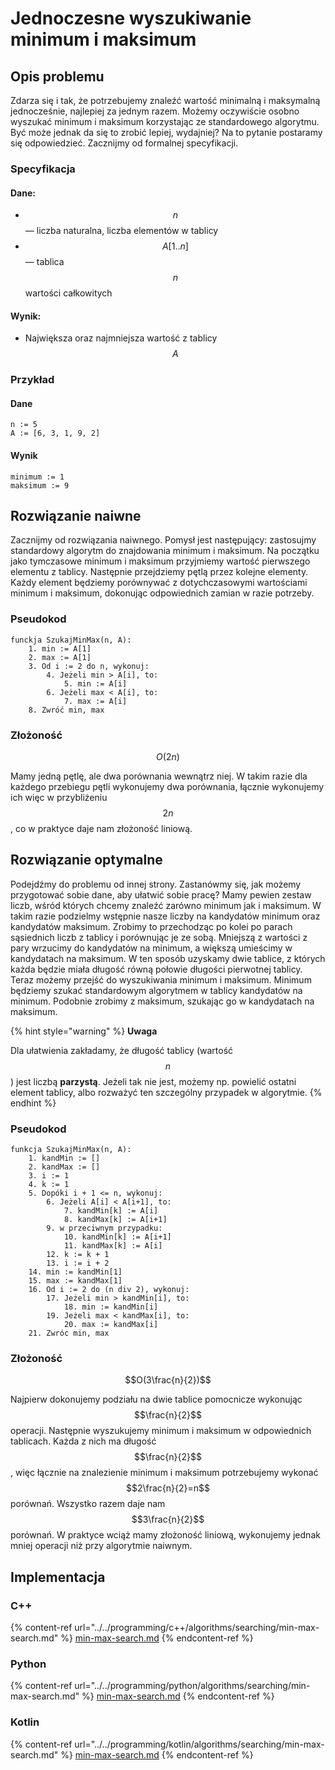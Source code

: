 # Jednoczesne wyszukiwanie minimum i maksimum

## Opis problemu

Zdarza się i tak, że potrzebujemy znaleźć wartość minimalną i maksymalną jednocześnie, najlepiej za jednym razem. Możemy oczywiście osobno wyszukać minimum i maksimum korzystając ze standardowego algorytmu. Być może jednak da się to zrobić lepiej, wydajniej? Na to pytanie postaramy się odpowiedzieć. Zacznijmy od formalnej specyfikacji.

### Specyfikacja

#### Dane:

* $$n$$ — liczba naturalna, liczba elementów w tablicy
* $$A[1..n]$$ — tablica $$n$$ wartości całkowitych

#### Wynik:

* Największa oraz najmniejsza wartość z tablicy $$A$$

### Przykład

#### Dane

```
n := 5
A := [6, 3, 1, 9, 2]
```

#### Wynik

```
minimum := 1
maksimum := 9
```

## Rozwiązanie naiwne

Zacznijmy od rozwiązania naiwnego. Pomysł jest następujący: zastosujmy standardowy algorytm do znajdowania minimum i maksimum. Na początku jako tymczasowe minimum i maksimum przyjmiemy wartość pierwszego elementu z tablicy. Następnie przejdziemy pętlą przez kolejne elementy. Każdy element będziemy porównywać z dotychczasowymi wartościami minimum i maksimum, dokonując odpowiednich zamian w razie potrzeby.

### Pseudokod

```
funckja SzukajMinMax(n, A):
    1. min := A[1]
    2. max := A[1]
    3. Od i := 2 do n, wykonuj:
        4. Jeżeli min > A[i], to:
            5. min := A[i]
        6. Jeżeli max < A[i], to:
            7. max := A[i]
    8. Zwróć min, max
```

### Złożoność

$$O(2n)$$ 

Mamy jedną pętlę, ale dwa porównania wewnątrz niej. W takim razie dla każdego przebiegu pętli wykonujemy dwa porównania, łącznie wykonujemy ich więc w przybliżeniu $$2n$$, co w praktyce daje nam złożoność liniową.

## Rozwiązanie optymalne

Podejdźmy do problemu od innej strony. Zastanówmy się, jak możemy przygotować sobie dane, aby ułatwić sobie pracę? Mamy pewien zestaw liczb, wśród których chcemy znaleźć zarówno minimum jak i maksimum. W takim razie podzielmy wstępnie nasze liczby na kandydatów minimum oraz kandydatów maksimum. Zrobimy to przechodząc po kolei po parach sąsiednich liczb z tablicy i porównując je ze sobą. Mniejszą z wartości z pary wrzucimy do kandydatów na minimum, a większą umieścimy w kandydatach na maksimum. W ten sposób uzyskamy dwie tablice, z których każda będzie miała długość równą połowie długości pierwotnej tablicy. Teraz możemy przejść do wyszukiwania minimum i maksimum. Minimum będziemy szukać standardowym algorytmem w tablicy kandydatów na minimum. Podobnie zrobimy z maksimum, szukając go w kandydatach na maksimum.

{% hint style="warning" %}
**Uwaga**

Dla ułatwienia zakładamy, że długość tablicy (wartość $$n$$) jest liczbą **parzystą**. Jeżeli tak nie jest, możemy np. powielić ostatni element tablicy, albo rozważyć ten szczególny przypadek w algorytmie.
{% endhint %}

### Pseudokod

```
funkcja SzukajMinMax(n, A):
    1. kandMin := []
    2. kandMax := []
    3. i := 1
    4. k := 1
    5. Dopóki i + 1 <= n, wykonuj:
        6. Jeżeli A[i] < A[i+1], to:
            7. kandMin[k] := A[i]
            8. kandMax[k] := A[i+1]
        9. w przeciwnym przypadku:
            10. kandMin[k] := A[i+1]
            11. kandMax[k] := A[i]
        12. k := k + 1
        13. i := i + 2
    14. min := kandMin[1]
    15. max := kandMax[1]
    16. Od i := 2 do (n div 2), wykonuj:
        17. Jeżeli min > kandMin[i], to:
            18. min := kandMin[i]
        19. Jeżeli max < kandMax[i], to:
            20. max := kandMax[i]
    21. Zwróc min, max
```

### Złożoność

$$O(3\frac{n}{2})$$ 

Najpierw dokonujemy podziału na dwie tablice pomocnicze wykonując $$\frac{n}{2}$$ operacji. Następnie wyszukujemy minimum i maksimum w odpowiednich tablicach. Każda z nich ma długość $$\frac{n}{2}$$, więc łącznie na znalezienie minimum i maksimum potrzebujemy wykonać $$2\frac{n}{2}=n$$ porównań. Wszystko razem daje nam $$3\frac{n}{2}$$ porównań. W praktyce wciąż mamy złożoność liniową, wykonujemy jednak mniej operacji niż przy algorytmie naiwnym.

## Implementacja

### C++

{% content-ref url="../../programming/c++/algorithms/searching/min-max-search.md" %}
[min-max-search.md](../../programming/c++/algorithms/searching/min-max-search.md)
{% endcontent-ref %}

### Python

{% content-ref url="../../programming/python/algorithms/searching/min-max-search.md" %}
[min-max-search.md](../../programming/python/algorithms/searching/min-max-search.md)
{% endcontent-ref %}

### Kotlin

{% content-ref url="../../programming/kotlin/algorithms/searching/min-max-search.md" %}
[min-max-search.md](../../programming/kotlin/algorithms/searching/min-max-search.md)
{% endcontent-ref %}